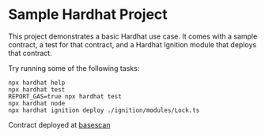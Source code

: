 # Sample Hardhat Project

This project demonstrates a basic Hardhat use case. It comes with a sample contract, a test for that contract, and a Hardhat Ignition module that deploys that contract.

Try running some of the following tasks:

```shell
npx hardhat help
npx hardhat test
REPORT_GAS=true npx hardhat test
npx hardhat node
npx hardhat ignition deploy ./ignition/modules/Lock.ts
```
Contract deployed at [basescan](https://sepolia.basescan.org/address/0x1cd1142d21C87762dd902f0d1f8de19BB0393FB2#code)